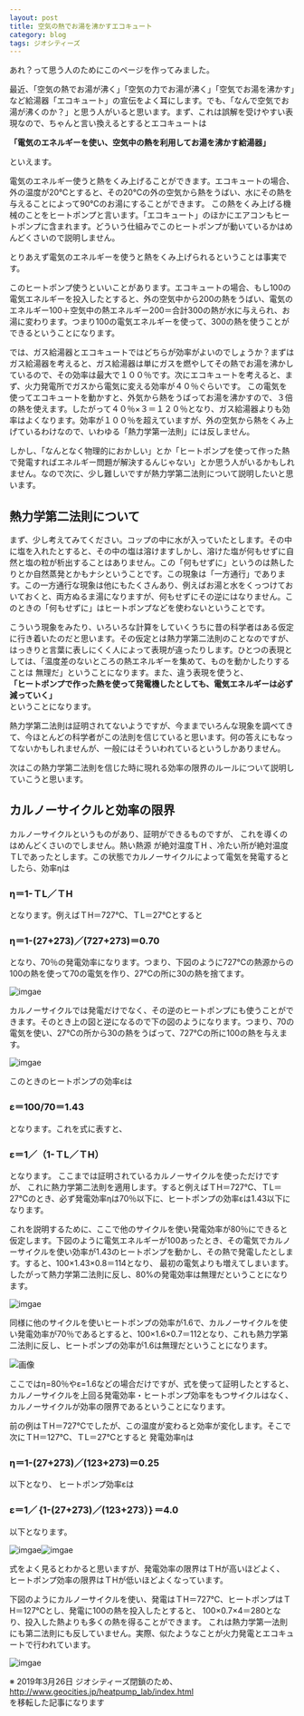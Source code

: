 ```yaml
---
layout: post
title: 空気の熱でお湯を沸かすエコキュート
category: blog
tags: ジオシティーズ
---
```

あれ？って思う人のためにこのページを作ってみました。

最近、「空気の熱でお湯が沸く」「空気の力でお湯が沸く」「空気でお湯を沸かす」など給湯器「エコキュート」の宣伝をよく耳にします。でも、「なんで空気でお湯が沸くのか？」と思う人がいると思います。まず、これは誤解を受けやすい表現なので、ちゃんと言い換えるとするとエコキュートは

**「電気のエネルギーを使い、空気中の熱を利用してお湯を沸かす給湯器」**

といえます。

電気のエネルギー使うと熱をくみ上げることができます。エコキュートの場合、外の温度が20℃とすると、その20℃の外の空気から熱をうばい、水にその熱を与えることによって90℃のお湯にすることができます。
この熱をくみ上げる機械のことをヒートポンプと言います。「エコキュート」のほかにエアコンもヒートポンプに含まれます。どういう仕組みでこのヒートポンプが動いているかはめんどくさいので説明しません。

とりあえず電気のエネルギーを使うと熱をくみ上げられるということは事実です。

このヒートポンプ使うといいことがあります。エコキュートの場合、もし100の電気エネルギーを投入したとすると、外の空気中から200の熱をうばい、電気のエネルギー100＋空気中の熱エネルギー200＝合計300の熱が水に与えられ、お湯に変わります。つまり100の電気エネルギーを使って、300の熱を使うことができるということになります。

では、ガス給湯器とエコキュートではどちらが効率がよいのでしょうか？まずはガス給湯器を考えると、ガス給湯器は単にガスを燃やしてその熱でお湯を沸かしているので、その効率は最大で１００％です。次にエコキュートを考えると、まず、火力発電所でガスから電気に変える効率が４０％ぐらいです。 この電気を使ってエコキュートを動かすと、外気から熱をうばってお湯を沸かすので、３倍の熱を使えます。したがって４０％×３＝１２０％となり、ガス給湯器よりも効率はよくなります。効率が１００％を超えていますが、外の空気から熱をくみ上げているわけなので、いわゆる「熱力学第一法則」には反しません。 

しかし、「なんとなく物理的におかしい」とか「ヒートポンプを使って作った熱で発電すればエネルギー問題が解決するんじゃない」とか思う人がいるかもしれません。なので次に、少し難しいですが熱力学第二法則について説明したいと思います。


## 熱力学第二法則について

まず、少し考えてみてください。コップの中に水が入っていたとします。その中に塩を入れたとすると、その中の塩は溶けますしかし、溶けた塩が何もせずに自然と塩の粒が析出することはありません。この「何もせずに」というのは熱したりとか自然蒸発とかもナシということです。この現象は「一方通行」であります。この一方通行な現象は他にもたくさんあり、例えばお湯と水をくっつけておいておくと、両方ぬるま湯になりますが、何もせずにその逆にはなりません。このときの「何もせずに」はヒートポンプなどを使わないということです。

こういう現象をみたり、いろいろな計算をしていくうちに昔の科学者はある仮定に行き着いたのだと思います。その仮定とは熱力学第二法則のことなのですが、はっきりと言葉に表しにくく人によって表現が違ったりします。ひとつの表現としては、「温度差のないところの熱エネルギーを集めて、ものを動かしたりすることは 無理だ」ということになります。また、違う表現を使うと、  
**「ヒートポンプで作った熱を使って発電機したとしても、電気エネルギーは必ず減っていく」**  
ということになります。

熱力学第二法則は証明されてないようですが、今ままでいろんな現象を調べてきて、今ほとんどの科学者がこの法則を信じていると思います。何の答えにもなってないかもしれませんが、一般にはそういわれているというしかありません。

次はこの熱力学第二法則を信じた時に現れる効率の限界のルールについて説明していこうと思います。

## カルノーサイクルと効率の限界

カルノーサイクルというものがあり、証明ができるものですが、 これを導くのはめんどくさいのでしません。熱い熱源 が絶対温度ＴH 、冷たい所が絶対温度ＴLであったとします。この状態でカルノーサイクルによって電気を発電するとしたら、効率ηは

### η＝1-ＴL／ＴH　　　

となります。例えばＴH＝727℃、ＴL＝27℃とすると

### η＝1-(27+273)／(727+273)＝0.70

となり、70％の発電効率になります。つまり、下図のように727℃の熱源からの100の熱を使って70の電気を作り、27℃の所に30の熱を捨てます。

![imgae](/images/20050416-kalno1.jpg)

カルノーサイクルでは発電だけでなく、その逆のヒートポンプにも使うことができます。そのとき上の図と逆になるので下の図のようになります。つまり、70の電気を使い、27℃の所から30の熱をうばって、727℃の所に100の熱を与えます。

![imgae](/images/20050416-heat1.jpg)

このときのヒートポンプの効率εは

### ε＝100/70＝1.43  

となります。これを式に表すと、

### ε＝1／（1-ＴL／ＴH）  

となります。
ここまでは証明されているカルノーサイクルを使っただけですが、 これに熱力学第二法則を適用します。すると例えばＴH＝727℃、ＴL＝27℃のとき、必ず発電効率ηは70％以下に、ヒートポンプの効率εは1.43以下になります。

これを説明するために、ここで他のサイクルを使い発電効率が80％にできると仮定します。下図のように電気エネルギーが100あったとき、その電気でカルノーサイクルを使い効率が1.43のヒートポンプを動かし、その熱で発電したとします。すると、100×1.43×0.8＝114となり、 最初の電気よりも増えてしまいます。したがって熱力学第二法則に反し、80%の発電効率は無理だということになります。

![imgae](/images/20050416-fuka1.jpg)

同様に他のサイクルを使いヒートポンプの効率が1.6で、カルノーサイクルを使い発電効率が70％であるとすると、100×1.6×0.7＝112となり、これも熱力学第二法則に反し、ヒートポンプの効率が1.6は無理だということになります。

![画像](/images/20050416-fuka2.jpg)

ここではη=80％やε=1.6などの場合だけですが、式を使って証明したとすると、カルノーサイクルを上回る発電効率・ヒートポンプ効率をもつサイクルはなく、カルノーサイクルが効率の限界であるということになります。


前の例はＴH＝727℃でしたが、この温度が変わると効率が変化します。そこで次にＴH＝127℃、ＴL＝27℃とすると 発電効率ηは

### η＝1-(27+273)／(123+273)＝0.25  

以下となり、 ヒートポンプ効率εは

### ε＝1／｛1-(27+273)／(123+273）｝＝4.0  

以下となります。

![imgae](/images/20050416-kalno2.jpg)![imgae](/images/20050416-heat2.jpg)

式をよく見るとわかると思いますが、発電効率の限界はＴHが高いほどよく、
ヒートポンプ効率の限界はＴHが低いほどよくなっています。

下図のようにカルノーサイクルを使い、発電はＴH＝727℃、ヒートポンプはＴH＝127℃とし、発電に100の熱を投入したとすると、 100×0.7×4＝280となり、投入した熱よりも多くの熱を得ることができます。
これは熱力学第一法則にも第二法則にも反していません。実際、似たようなことが火力発電とエコキュートで行われています。

![imgae](/images/20050416-sys.jpg)


※ 2019年3月26日 ジオシティーズ閉鎖のため、  
http://www.geocities.jp/heatpump_lab/index.html  
を移転した記事になります
